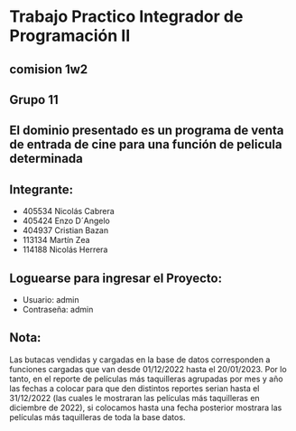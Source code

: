 # Trabajo Practico Integrador de Programación II
## comision 1w2 
## Grupo 11
## El dominio presentado es un programa de venta de entrada de cine para una función de pelicula determinada
## Integrante:
* 405534 Nicolás Cabrera
* 405424 Enzo D´Angelo
* 404937 Cristian Bazan
* 113134 Martín Zea
* 114188 Nicolás Herrera 

## Loguearse para ingresar el Proyecto:
 * Usuario: admin
 * Contraseña: admin

 ## Nota:
 Las butacas vendidas y cargadas en la base de datos corresponden a funciones cargadas que van desde 01/12/2022 hasta el 20/01/2023. Por lo tanto, en el reporte de películas más taquilleras agrupadas por mes y año las fechas a colocar para que den distintos reportes serian hasta el 31/12/2022 (las cuales le mostraran las películas más taquilleras en diciembre de 2022), si colocamos hasta una fecha posterior mostrara las películas más taquilleras de toda la base datos.